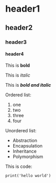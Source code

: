 # header1

## header2

### header3

#### header4

This is  **bold**

This is *italic*

This is ***bold and italic***




Ordered list:
1. one
2. two
3. three
4. four

Unordered list:
- Abstraction
- Encapsulation
- Inheritance
- Polymorphism

This is code:
```
print('hello world')
```